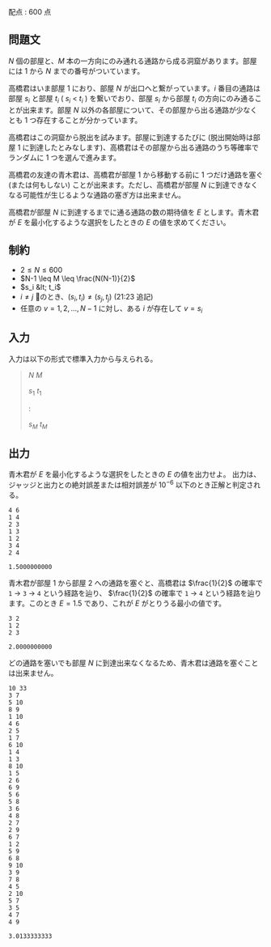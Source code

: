 配点 : $600$ 点

## 問題文

$N$ 個の部屋と、$M$ 本の一方向にのみ通れる通路から成る洞窟があります。部屋には $1$ から $N$ までの番号がついています。

高橋君はいま部屋 $1$ におり、部屋 $N$ が出口へと繋がっています。$i$ 番目の通路は部屋 $s_i$ と部屋 $t_i$ ( $s_i$ &lt; $t_i$ ) を繋いでおり、部屋 $s_i$ から部屋 $t_i$ の方向にのみ通ることが出来ます。部屋 $N$ 以外の各部屋について、その部屋から出る通路が少なくとも $1$ つ存在することが分かっています。

高橋君はこの洞窟から脱出を試みます。部屋に到達するたびに (脱出開始時は部屋 $1$ に到達したとみなします)、高橋君はその部屋から出る通路のうち等確率でランダムに $1$ つを選んで進みます。

高橋君の友達の青木君は、高橋君が部屋 $1$ から移動する前に $1$ つだけ通路を塞ぐ (または何もしない) ことが出来ます。ただし、高橋君が部屋 $N$ に到達できなくなる可能性が生じるような通路の塞ぎ方は出来ません。

高橋君が部屋 $N$ に到達するまでに通る通路の数の期待値を $E$ とします。青木君が $E$ を最小化するような選択をしたときの $E$ の値を求めてください。

## 制約

- $2 \leq N \leq 600$
- $N-1 \leq M \leq \frac{N(N-1)}{2}$
- $s_i &lt; t_i$
- $i \neq j$ のとき、$(s_i, t_i) \neq (s_j, t_j)$ (21:23 追記)
- 任意の $v = 1, 2, ..., N-1$ に対し、ある $i$ が存在して $v = s_i$

## 入力

入力は以下の形式で標準入力から与えられる。

> $N$ $M$
> 
> $s_1$ $t_1$
> 
> $:$
> 
> $s_M$ $t_M$

## 出力

青木君が $E$ を最小化するような選択をしたときの $E$ の値を出力せよ。
出力は、ジャッジと出力との絶対誤差または相対誤差が $10^{-6}$ 以下のとき正解と判定される。

```input1
4 6
1 4
2 3
1 3
1 2
3 4
2 4
```

```output1
1.5000000000
```

青木君が部屋 $1$ から部屋 $2$ への通路を塞ぐと、高橋君は $\frac{1}{2}$ の確率で `1` → `3` → `4` という経路を辿り、 $\frac{1}{2}$ の確率で `1` → `4` という経路を辿ります。このとき $E = 1.5$ であり、これが $E$ がとりうる最小の値です。

```input2
3 2
1 2
2 3
```

```output2
2.0000000000
```

どの通路を塞いでも部屋 $N$ に到達出来なくなるため、青木君は通路を塞ぐことは出来ません。

```input3
10 33
3 7
5 10
8 9
1 10
4 6
2 5
1 7
6 10
1 4
1 3
8 10
1 5
2 6
6 9
5 6
5 8
3 6
4 8
2 7
2 9
6 7
1 2
5 9
6 8
9 10
3 9
7 8
4 5
2 10
5 7
3 5
4 7
4 9
```

```output3
3.0133333333
```